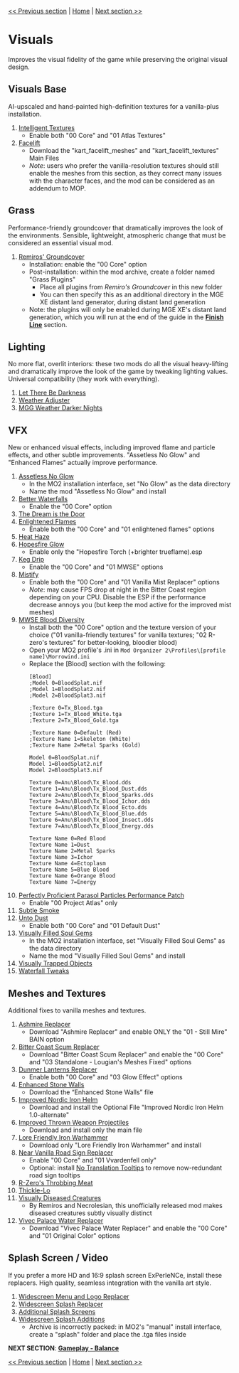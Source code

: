 [<< Previous section](https://github.com/doublemoulinet/Morrowind-Modular-Mod-Guide/blob/master/EXPANDEDCORE.md)
 | [Home](https://github.com/doublemoulinet/Morrowind-Modular-Mod-Guide) | [Next section >>](https://github.com/doublemoulinet/Morrowind-Modular-Mod-Guide/blob/master/BALANCE.md)

# Visuals
Improves the visual fidelity of the game while preserving the original visual design.

## Visuals Base
AI-upscaled and hand-painted high-definition textures for a vanilla-plus installation. 
1. [Intelligent Textures](https://www.nexusmods.com/morrowind/mods/47469?)
	- Enable both "00 Core" and "01 Atlas Textures"
1. [Facelift](https://www.nexusmods.com/morrowind/mods/47617?)
	- Download the "kart_facelift_meshes" and "kart_facelift_textures" Main Files
	- *Note*: users who prefer the vanilla-resolution textures should still enable the meshes from this section, as they correct many issues with the character faces, and the mod can be considered as an addendum to MOP.
## Grass
Performance-friendly groundcover that dramatically improves the look of the environments. Sensible, lightweight, atmospheric change that must be considered an essential visual mod.
1. [Remiros' Groundcover](https://www.nexusmods.com/morrowind/mods/46733?)
	- Installation: enable the "00 Core" option
	- Post-installation: within the mod archive, create a folder named "Grass Plugins"
		- Place all plugins from *Remiro's Groundcover* in this new folder
		- You can then specify this as an additional directory in the MGE XE distant land generator, during distant land generation
	- Note: the plugins will only be enabled during MGE XE's distant land generation, which you will run at the end of the guide in the [**Finish Line**](https://github.com/doublemoulinet/Morrowind-Modular-Mod-Guide/blob/master/FINISHLINE.md) section.

## Lighting
No more flat, overlit interiors: these two mods do all the visual heavy-lifting and dramatically improve the look of the game by tweaking lighting values. Universal compatibility (they work with everything).
1. [Let There Be Darkness](https://www.nexusmods.com/morrowind/mods/47912?)
1. [Weather Adjuster](https://www.nexusmods.com/morrowind/mods/46816?)
1. [MGG Weather Darker Nights](https://www.nexusmods.com/morrowind/mods/47141?)

## VFX
New or enhanced visual effects, including improved flame and particle effects, and other subtle improvements. "Assetless No Glow" and "Enhanced Flames" actually improve performance.
1. [Assetless No Glow](https://github.com/NullCascade/morrowind-mods)
	- In the MO2 installation interface, set "No Glow" as the data directory
	- Name the mod "Assetless No Glow" and install
1. [Better Waterfalls](https://www.nexusmods.com/morrowind/mods/45424?)
	- Enable the "00 Core" option
1. [The Dream is the Door](https://www.nexusmods.com/morrowind/mods/47423?)
1. [Enlightened Flames](https://www.nexusmods.com/morrowind/mods/48816?)
	- Enable both the "00 Core" and "01 enlightened flames" options
1. [Heat Haze](https://www.nexusmods.com/morrowind/mods/48973)
1. [Hopesfire Glow](https://www.nexusmods.com/morrowind/mods/45855?)
	- Enable only the "Hopesfire Torch (+brighter trueflame).esp
1. [Keg Drip](https://www.nexusmods.com/morrowind/mods/47903?)
	- Enable the "00 Core" and "01 MWSE" options
1. [Mistify](https://www.nexusmods.com/morrowind/mods/48112?)
	- Enable both the "00 Core" and "01 Vanilla Mist Replacer" options
	- *Note*: may cause FPS drop at night in the Bitter Coast region depending on your CPU. Disable the ESP if the performance decrease annoys you (but keep the mod active for the improved mist meshes)
1. [MWSE Blood Diversity](https://www.nexusmods.com/morrowind/mods/47913)
	- Install both the "00 Core" option and the texture version of your choice ("01 vanilla-friendly textures" for vanilla textures; "02 R-zero's textures" for better-looking, bloodier blood)
	- Open your MO2 profile's .ini in ```Mod Organizer 2\Profiles\[profile name]\Morrowind.ini```
	- Replace the [Blood] section with the following:
		```
		[Blood]
		;Model 0=BloodSplat.nif
		;Model 1=BloodSplat2.nif
		;Model 2=BloodSplat3.nif

		;Texture 0=Tx_Blood.tga
		;Texture 1=Tx_Blood_White.tga
		;Texture 2=Tx_Blood_Gold.tga

		;Texture Name 0=Default (Red)
		;Texture Name 1=Skeleton (White)
		;Texture Name 2=Metal Sparks (Gold)
		
		Model 0=BloodSplat.nif
		Model 1=BloodSplat2.nif
		Model 2=BloodSplat3.nif

		Texture 0=Anu\Blood\Tx_Blood.dds
		Texture 1=Anu\Blood\Tx_Blood_Dust.dds
		Texture 2=Anu\Blood\Tx_Blood_Sparks.dds
		Texture 3=Anu\Blood\Tx_Blood_Ichor.dds
		Texture 4=Anu\Blood\Tx_Blood_Ecto.dds
		Texture 5=Anu\Blood\Tx_Blood_Blue.dds
		Texture 6=Anu\Blood\Tx_Blood_Insect.dds
		Texture 7=Anu\Blood\Tx_Blood_Energy.dds

		Texture Name 0=Red Blood
		Texture Name 1=Dust
		Texture Name 2=Metal Sparks
		Texture Name 3=Ichor
		Texture Name 4=Ectoplasm
		Texture Name 5=Blue Blood
		Texture Name 6=Orange Blood
		Texture Name 7=Energy
		```
1. [Perfectly Proficient Parasol Particles Performance Patch](https://www.nexusmods.com/morrowind/mods/48923)
	- Enable  "00 Project Atlas" only
1. [Subtle Smoke](https://www.nexusmods.com/morrowind/mods/47341?)
1. [Unto Dust](https://www.nexusmods.com/morrowind/mods/48435?)
	- Enable both "00 Core" and "01 Default Dust"
1. [Visually Filled Soul Gems](https://github.com/NullCascade/morrowind-mods)
	- In the MO2 installation interface, set "Visually Filled Soul Gems" as the data directory
	- Name the mod "Visually Filled Soul Gems" and install
1. [Visually Trapped Objects](https://www.nexusmods.com/morrowind/mods/48936)
1. [Waterfall Tweaks](https://www.nexusmods.com/morrowind/mods/46271?)
	
## Meshes and Textures
Additional fixes to vanilla meshes and textures.
1. [Ashmire Replacer](https://www.nexusmods.com/morrowind/mods/48291?)
	- Download "Ashmire Replacer" and enable ONLY the "01 - Still Mire" BAIN option
1. [Bitter Coast Scum Replacer](https://www.nexusmods.com/morrowind/mods/48291?)
	- Download "Bitter Coast Scum Replacer" and enable the "00 Core" and "03 Standalone - Lougian's Meshes Fixed" options
1. [Dunmer Lanterns Replacer](https://www.nexusmods.com/morrowind/mods/43219?)
	- Enable both "00 Core" and "03 Glow Effect" options
1. [Enhanced Stone Walls](https://www.nexusmods.com/morrowind/mods/45939?)
	- Download the “Enhanced Stone Walls” file
1. [Improved Nordic Iron Helm](https://www.nexusmods.com/morrowind/mods/43816?)
	- Download and install the Optional File "Improved Nordic Iron Helm 1.0-alternate"
1. [Improved Thrown Weapon Projectiles](https://www.nexusmods.com/morrowind/mods/44763?)
	- Download and install only the main file
1. [Lore Friendly Iron Warhammer](https://www.nexusmods.com/morrowind/mods/45939?)
	- Download only "Lore Friendly Iron Warhammer" and install
1. [Near Vanilla Road Sign Replacer](https://www.nexusmods.com/morrowind/mods/44957?)
	- Enable "00 Core" and "01 Vvardenfell only"
	- Optional: install [No Translation Tooltips](https://www.nexusmods.com/morrowind/mods/48540?) to remove now-redundant road sign tooltips
1. [R-Zero's Throbbing Meat](https://www.nexusmods.com/morrowind/mods/45339?)
1. [Thickle-Lo](https://www.nexusmods.com/morrowind/mods/47502?)
1. [Visually Diseased Creatures](https://mega.nz/file/bgI01bjb#LhkjcX4-PK8gCSJZ2OqfaX5dEkFrmvCTqkO3qFw2iHA)
	- By Remiros and Necrolesian, this unofficially released mod makes diseased creatures subtly visually distinct
1. [Vivec Palace Water Replacer](https://www.nexusmods.com/morrowind/mods/48291?)
	- Download "Vivec Palace Water Replacer" and enable the "00 Core" and "01 Original Color" options

## Splash Screen / Video 
If you prefer a more HD and 16:9 splash screen ExPerIeNCe, install these replacers. High quality, seamless integration with the vanilla art style.
1. [Widescreen Menu and Logo Replacer](https://www.nexusmods.com/morrowind/mods/47164?)
1. [Widescreen Splash Replacer](https://www.nexusmods.com/morrowind/mods/47163?)
1. [Additional Splash Screens](https://www.nexusmods.com/morrowind/mods/43319?)
1. [Widescreen Splash Additions](https://www.nexusmods.com/morrowind/mods/48001?)
	- Archive is incorrectly packed: in MO2's "manual" install interface, create a "splash" folder and place the .tga files inside


**NEXT SECTION**:
[**Gameplay - Balance**](https://github.com/doublemoulinet/Morrowind-Modular-Mod-Guide/blob/master/BALANCE.md)

[<< Previous section](https://github.com/doublemoulinet/Morrowind-Modular-Mod-Guide/blob/master/EXPANDEDCORE.md)
 | [Home](https://github.com/doublemoulinet/Morrowind-Modular-Mod-Guide) | [Next section >>](https://github.com/doublemoulinet/Morrowind-Modular-Mod-Guide/blob/master/BALANCE.md)
